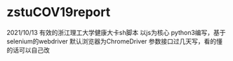 # zstuCOV19report
2021/10/13 有效的浙江理工大学健康大卡sh脚本
以js为核心
python3编写，基于selenium的webdriver
默认浏览器为ChromeDriver
参数接口过几天写，看的懂的话可以自己改